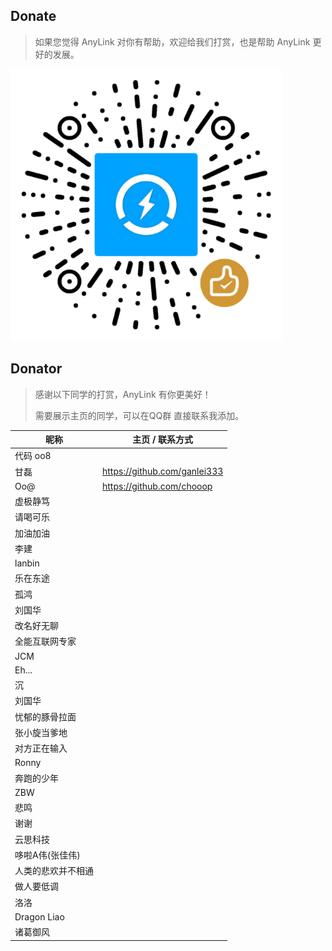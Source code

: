 ## Donate

> 如果您觉得 AnyLink 对你有帮助，欢迎给我们打赏，也是帮助 AnyLink 更好的发展。

<p>
    <img src="screenshot/wxpay2.png" width="435" alt="anylink捐赠二维码" />
</p>

## Donator

> 感谢以下同学的打赏，AnyLink 有你更美好！
>
> 需要展示主页的同学，可以在QQ群 直接联系我添加。

| 昵称          | 主页 / 联系方式                    |
|-------------|------------------------------|
| 代码 oo8      |                              |
| 甘磊          | https://github.com/ganlei333 |
| Oo@         | https://github.com/chooop    |
| 虚极静笃        |                              |
| 请喝可乐        |                              |
| 加油加油        |                              |
| 李建          |                              |
| lanbin      |                              |
| 乐在东途        |                              |
| 孤鸿          |                              |
| 刘国华         |                              |
| 改名好无聊       |                              |
| 全能互联网专家     |                              |
| JCM         |                              |
| Eh...       |                              |
| 沉           |                              |
| 刘国华         |                              |
| 忧郁的豚骨拉面     |                              |
| 张小旋当爹地      |                              |
| 对方正在输入      |                              |
| Ronny       |                              |
| 奔跑的少年       |                              |
| ZBW         |                              |
| 悲鸣          |                              |
| 谢谢          |                              |
| 云思科技        |                              |
| 哆啦A伟(张佳伟)   |                              |
| 人类的悲欢并不相通   |                              |
| 做人要低调       |                              |
| 洛洛          |                              |
| Dragon Liao |                              |
| 诸葛御风        |                              |





